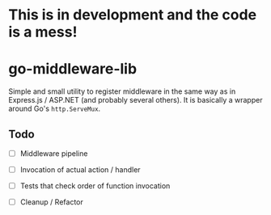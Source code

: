 # This is in development and the code is a mess!

# go-middleware-lib
Simple and small utility to register middleware in the same way as in Express.js / ASP.NET (and probably several others). It is basically a wrapper around Go's `http.ServeMux`.

## Todo
- [ ] Middleware pipeline
- [ ] Invocation of actual action / handler
- [ ] Tests that check order of function invocation
- [ ] Cleanup / Refactor

